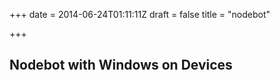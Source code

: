 +++
date = 2014-06-24T01:11:11Z
draft = false 
title = "nodebot"

+++

## Nodebot with Windows on Devices

